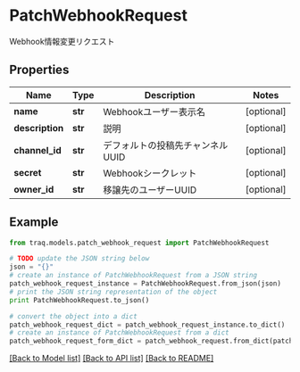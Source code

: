 # PatchWebhookRequest

Webhook情報変更リクエスト

## Properties

Name | Type | Description | Notes
------------ | ------------- | ------------- | -------------
**name** | **str** | Webhookユーザー表示名 | [optional] 
**description** | **str** | 説明 | [optional] 
**channel_id** | **str** | デフォルトの投稿先チャンネルUUID | [optional] 
**secret** | **str** | Webhookシークレット | [optional] 
**owner_id** | **str** | 移譲先のユーザーUUID | [optional] 

## Example

```python
from traq.models.patch_webhook_request import PatchWebhookRequest

# TODO update the JSON string below
json = "{}"
# create an instance of PatchWebhookRequest from a JSON string
patch_webhook_request_instance = PatchWebhookRequest.from_json(json)
# print the JSON string representation of the object
print PatchWebhookRequest.to_json()

# convert the object into a dict
patch_webhook_request_dict = patch_webhook_request_instance.to_dict()
# create an instance of PatchWebhookRequest from a dict
patch_webhook_request_form_dict = patch_webhook_request.from_dict(patch_webhook_request_dict)
```
[[Back to Model list]](../README.md#documentation-for-models) [[Back to API list]](../README.md#documentation-for-api-endpoints) [[Back to README]](../README.md)


